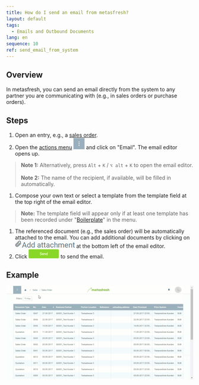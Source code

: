 ```yaml
---
title: How do I send an email from metasfresh?
layout: default
tags:
  - Emails and Outbound Documents
lang: en
sequence: 10
ref: send_email_from_system
---
```


## Overview
In metasfresh, you can send an email directly from the system to any partner you are communicating with (e.g., in sales orders or purchase orders).

## Steps
1. Open an entry, e.g., a [sales order](SalesOrder_recording).
1. Open the [actions menu](StartAction) ![](assets/actionsmenu_WebUI.png) and click on "Email". The email editor opens up.
 >**Note 1:** Alternatively, press `Alt` + `K` / `⌥ alt` + `K` to open the email editor.<br><br>
 >**Note 2:** The name of the recipient, if available, will be filled in automatically.

1. Compose your own text or select a template from the template field at the top right of the email editor.
 >**Note:** The template field will appear only if at least one template has been recorded under "[Boilerplate](Create_boiler_plate)" in the menu.

1. The referenced document (e.g., the sales order) will be automatically attached to the email. You can add additional documents by clicking on ![](assets/add_attachment.png) at the bottom left of the email editor.
1. Click ![](assets/send_email_button.png) to send the email.

## Example
![](assets/Send_email_from_system.gif)
